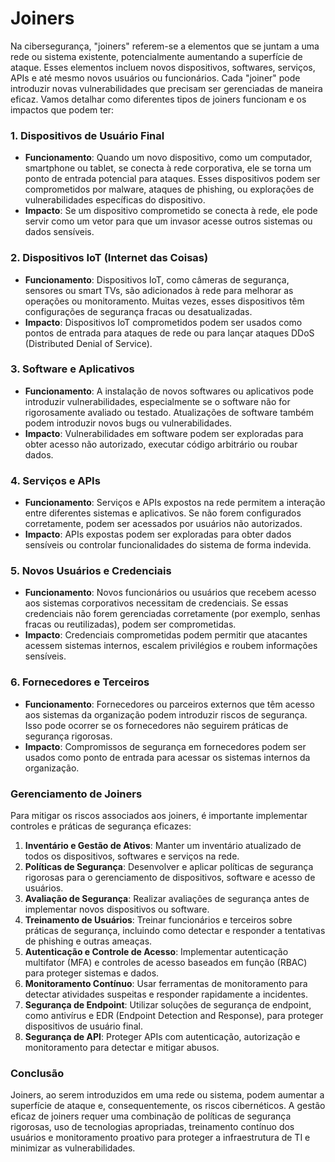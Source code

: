 # Joiners

Na cibersegurança, "joiners" referem-se a elementos que se juntam a uma rede ou sistema existente, potencialmente aumentando a superfície de ataque. Esses elementos incluem novos dispositivos, softwares, serviços, APIs e até mesmo novos usuários ou funcionários. Cada "joiner" pode introduzir novas vulnerabilidades que precisam ser gerenciadas de maneira eficaz. Vamos detalhar como diferentes tipos de joiners funcionam e os impactos que podem ter:

### 1. **Dispositivos de Usuário Final**
- **Funcionamento**: Quando um novo dispositivo, como um computador, smartphone ou tablet, se conecta à rede corporativa, ele se torna um ponto de entrada potencial para ataques. Esses dispositivos podem ser comprometidos por malware, ataques de phishing, ou explorações de vulnerabilidades específicas do dispositivo.
- **Impacto**: Se um dispositivo comprometido se conecta à rede, ele pode servir como um vetor para que um invasor acesse outros sistemas ou dados sensíveis.

### 2. **Dispositivos IoT (Internet das Coisas)**
- **Funcionamento**: Dispositivos IoT, como câmeras de segurança, sensores ou smart TVs, são adicionados à rede para melhorar as operações ou monitoramento. Muitas vezes, esses dispositivos têm configurações de segurança fracas ou desatualizadas.
- **Impacto**: Dispositivos IoT comprometidos podem ser usados como pontos de entrada para ataques de rede ou para lançar ataques DDoS (Distributed Denial of Service).

### 3. **Software e Aplicativos**
- **Funcionamento**: A instalação de novos softwares ou aplicativos pode introduzir vulnerabilidades, especialmente se o software não for rigorosamente avaliado ou testado. Atualizações de software também podem introduzir novos bugs ou vulnerabilidades.
- **Impacto**: Vulnerabilidades em software podem ser exploradas para obter acesso não autorizado, executar código arbitrário ou roubar dados.

### 4. **Serviços e APIs**
- **Funcionamento**: Serviços e APIs expostos na rede permitem a interação entre diferentes sistemas e aplicativos. Se não forem configurados corretamente, podem ser acessados por usuários não autorizados.
- **Impacto**: APIs expostas podem ser exploradas para obter dados sensíveis ou controlar funcionalidades do sistema de forma indevida.

### 5. **Novos Usuários e Credenciais**
- **Funcionamento**: Novos funcionários ou usuários que recebem acesso aos sistemas corporativos necessitam de credenciais. Se essas credenciais não forem gerenciadas corretamente (por exemplo, senhas fracas ou reutilizadas), podem ser comprometidas.
- **Impacto**: Credenciais comprometidas podem permitir que atacantes acessem sistemas internos, escalem privilégios e roubem informações sensíveis.

### 6. **Fornecedores e Terceiros**
- **Funcionamento**: Fornecedores ou parceiros externos que têm acesso aos sistemas da organização podem introduzir riscos de segurança. Isso pode ocorrer se os fornecedores não seguirem práticas de segurança rigorosas.
- **Impacto**: Compromissos de segurança em fornecedores podem ser usados como ponto de entrada para acessar os sistemas internos da organização.

### Gerenciamento de Joiners

Para mitigar os riscos associados aos joiners, é importante implementar controles e práticas de segurança eficazes:

1. **Inventário e Gestão de Ativos**: Manter um inventário atualizado de todos os dispositivos, softwares e serviços na rede.
2. **Políticas de Segurança**: Desenvolver e aplicar políticas de segurança rigorosas para o gerenciamento de dispositivos, software e acesso de usuários.
3. **Avaliação de Segurança**: Realizar avaliações de segurança antes de implementar novos dispositivos ou software.
4. **Treinamento de Usuários**: Treinar funcionários e terceiros sobre práticas de segurança, incluindo como detectar e responder a tentativas de phishing e outras ameaças.
5. **Autenticação e Controle de Acesso**: Implementar autenticação multifator (MFA) e controles de acesso baseados em função (RBAC) para proteger sistemas e dados.
6. **Monitoramento Contínuo**: Usar ferramentas de monitoramento para detectar atividades suspeitas e responder rapidamente a incidentes.
7. **Segurança de Endpoint**: Utilizar soluções de segurança de endpoint, como antivírus e EDR (Endpoint Detection and Response), para proteger dispositivos de usuário final.
8. **Segurança de API**: Proteger APIs com autenticação, autorização e monitoramento para detectar e mitigar abusos.

### Conclusão

Joiners, ao serem introduzidos em uma rede ou sistema, podem aumentar a superfície de ataque e, consequentemente, os riscos cibernéticos. A gestão eficaz de joiners requer uma combinação de políticas de segurança rigorosas, uso de tecnologias apropriadas, treinamento contínuo dos usuários e monitoramento proativo para proteger a infraestrutura de TI e minimizar as vulnerabilidades.